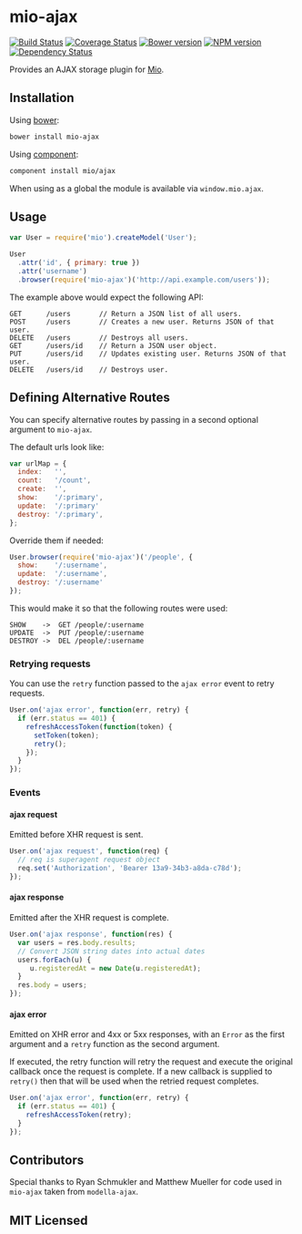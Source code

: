 # mio-ajax

[![Build Status](https://secure.travis-ci.org/mio/ajax.png?branch=master)](http://travis-ci.org/mio/ajax)
[![Coverage Status](https://coveralls.io/repos/mio/ajax/badge.png?branch=master)](https://coveralls.io/r/mio/ajax?branch=master)
[![Bower version](https://badge.fury.io/bo/mio-ajax.png)](http://badge.fury.io/bo/mio-ajax)
[![NPM version](https://badge.fury.io/js/mio-ajax.png)](http://badge.fury.io/js/mio-ajax)
[![Dependency Status](https://david-dm.org/mio/ajax.png)](http://david-dm.org/mio/ajax)

Provides an AJAX storage plugin for [Mio](https://github.com/mio/mio).

## Installation

Using [bower](http://bower.io/):

```sh
bower install mio-ajax
```

Using [component](https://github.com/component/component/):

```sh
component install mio/ajax
```

When using as a global the module is available via `window.mio.ajax`.

## Usage

```javascript
var User = require('mio').createModel('User');

User
  .attr('id', { primary: true })
  .attr('username')
  .browser(require('mio-ajax')('http://api.example.com/users'));
```

The example above would expect the following API:

    GET      /users       // Return a JSON list of all users.
    POST     /users       // Creates a new user. Returns JSON of that user.
    DELETE   /users       // Destroys all users.
    GET      /users/id    // Return a JSON user object.
    PUT      /users/id    // Updates existing user. Returns JSON of that user.
    DELETE   /users/id    // Destroys user.

## Defining Alternative Routes

You can specify alternative routes by passing in a second optional argument to
`mio-ajax`.

The default urls look like:

```javascript
var urlMap = {
  index:   '',
  count:   '/count',
  create:  '',
  show:    '/:primary',
  update:  '/:primary'
  destroy: '/:primary',
};
```

Override them if needed:

```javascript
User.browser(require('mio-ajax')('/people', {
  show:    '/:username',
  update:  '/:username',
  destroy: '/:username'
});
```

This would make it so that the following routes were used:

    SHOW    ->  GET /people/:username
    UPDATE  ->  PUT /people/:username
    DESTROY ->  DEL /people/:username

### Retrying requests

You can use the `retry` function passed to the `ajax error` event to retry
requests.

```javascript
User.on('ajax error', function(err, retry) {
  if (err.status == 401) {
    refreshAccessToken(function(token) {
      setToken(token);
      retry();
    });
  }
});
```

### Events

#### ajax request

Emitted before XHR request is sent.

```javascript
User.on('ajax request', function(req) {
  // req is superagent request object
  req.set('Authorization', 'Bearer 13a9-34b3-a8da-c78d');
});
```

#### ajax response

Emitted after the XHR request is complete.

```javascript
User.on('ajax response', function(res) {
  var users = res.body.results;
  // Convert JSON string dates into actual dates
  users.forEach(u) {
     u.registeredAt = new Date(u.registeredAt);
  }
  res.body = users;
});
```

#### ajax error

Emitted on XHR error and 4xx or 5xx responses, with an `Error` as the first
argument and a `retry` function as the second argument.

If executed, the retry function will retry the request and execute the
original callback once the request is complete. If a new callback is supplied to
`retry()` then that will be used when the retried request completes.

```javascript
User.on('ajax error', function(err, retry) {
  if (err.status == 401) {
    refreshAccessToken(retry);
  }
});
```

## Contributors

Special thanks to Ryan Schmukler and Matthew Mueller for code used in
`mio-ajax` taken from `modella-ajax`.

## MIT Licensed
